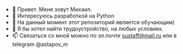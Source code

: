 - 👋 Привет. Меня зовут Михаил.
- 👀 Интересуюсь разработкой на Python
- 🌱 На данный момент этот репозиторий является обучающим)
- 💞️ Я бы хотел найти трудоустройство, на любых условиях.
- 📫 Связаться со мной можно по эл.почте sustaff@mail.ru или в telegram @astapov_m

<!---
astapovM/astapovM is a ✨ special ✨ repository because its `README.md` (this file) appears on your GitHub profile.
You can click the Preview link to take a look at your changes.
--->
